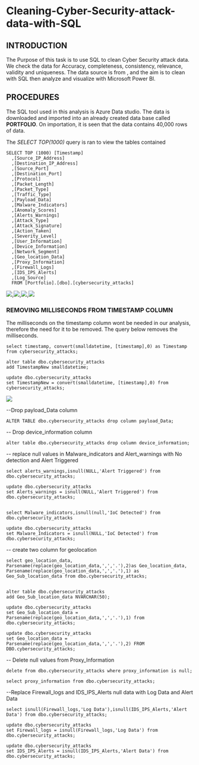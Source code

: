 # Cleaning-Cyber-Security-attack-data-with-SQL

## INTRODUCTION
The Purpose of this task is to use SQL to clean Cyber Security attack data. We check the data for Accuracy, completeness, consistency, relevance, validity and uniqueness.
The data source is from [](https://www.kaggle.com/), and the aim is to clean with SQL then analyze and visualize with Microsoft Power BI.

## PROCEDURES
The SQL tool used in this analysis is Azure Data studio. The data is downloaded and imported into an already created data base called **PORTFOLIO**. On importation, it is seen that the data contains 40,000 rows of data.

The *SELECT TOP(1000)* query is ran to view the tables contained

    SELECT TOP (1000) [Timestamp]
      ,[Source_IP_Address]
      ,[Destination_IP_Address]
      ,[Source_Port]
      ,[Destination_Port]
      ,[Protocol]
      ,[Packet_Length]
      ,[Packet_Type]
      ,[Traffic_Type]
      ,[Payload_Data]
      ,[Malware_Indicators]
      ,[Anomaly_Scores]
      ,[Alerts_Warnings]
      ,[Attack_Type]
      ,[Attack_Signature]
      ,[Action_Taken]
      ,[Severity_Level]
      ,[User_Information]
      ,[Device_Information]
      ,[Network_Segment]
      ,[Geo_location_Data]
      ,[Proxy_Information]
      ,[Firewall_Logs]
      ,[IDS_IPS_Alerts]
      ,[Log_Source]
      FROM [Portfolio].[dbo].[cybersecurity_attacks]

![](1.0.png),![](1.1.png),![](1.2.png),![](1.3.png)

### REMOVING MILLISECONDS FROM TIMESTAMP COLUMN

The milliseconds on the timestamp column wont be needed in our analysis, therefore the need for it to be removed. The query below removes the milliseconds.

    select timestamp, convert(smalldatetime, [timestamp],0) as Timestamp from cybersecurity_attacks;

    alter table dbo.cybersecurity_attacks
    add TimestampNew smalldatetime;

    update dbo.cybersecurity_attacks 
    set TimestampNew = convert(smalldatetime, [timestamp],0) from cybersecurity_attacks;

![](2.0.png)


--Drop payload_Data column

    ALTER TABLE dbo.cybersecurity_attacks drop column payload_Data;

-- Drop device_information column

    alter table dbo.cybersecurity_attacks drop column device_information;

-- replace null values in Malware_indicators and Alert_warnings with No detection and Alert Triggered

    select alerts_warnings,isnull(NULL,'Alert Triggered') from dbo.cybersecurity_attacks;

    update dbo.cybersecurity_attacks
    set Alerts_warnings = isnull(NULL,'Alert Triggered') from dbo.cybersecurity_attacks;


    select Malware_indicators,isnull(null,'IoC Detected') from dbo.cybersecurity_attacks

    update dbo.cybersecurity_attacks
    set Malware_Indicators = isnull(NULL,'IoC Detected') from dbo.cybersecurity_attacks;

-- create two column for geolocation

    select geo_location_data, Parsename(replace(geo_location_data,',','.'),2)as Geo_location_data,
    Parsename(replace(geo_location_data,',','.'),1) as Geo_Sub_location_data from dbo.cybersecurity_attacks;


    alter table dbo.cybersecurity_attacks
    add Geo_Sub_location_data NVARCHAR(50);

    update dbo.cybersecurity_attacks
    set Geo_Sub_location_data = Parsename(replace(geo_location_data,',','.'),1) from dbo.cybersecurity_attacks;

    update dbo.cybersecurity_attacks
    set Geo_location_data = Parsename(replace(geo_location_data,',','.'),2) FROM DBO.cybersecurity_attacks;

-- Delete null values from Proxy_Information

    delete from dbo.cybersecurity_attacks where proxy_information is null;

    select proxy_information from dbo.cybersecurity_attacks;

--Replace Firewall_logs and IDS_IPS_Alerts null data with Log Data and Alert Data

    select isnull(Firewall_logs,'Log Data'),isnull(IDS_IPS_Alerts,'Alert Data') from dbo.cybersecurity_attacks;

    update dbo.cybersecurity_attacks
    set Firewall_logs = isnull(Firewall_logs,'Log Data') from dbo.cybersecurity_attacks;

    update dbo.cybersecurity_attacks
    set IDS_IPS_Alerts = isnull(IDS_IPS_Alerts,'Alert Data') from dbo.cybersecurity_attacks;







